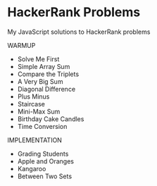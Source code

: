 # HackerRank Problems

My JavaScript solutions to HackerRank problems

WARMUP

- Solve Me First
- Simple Array Sum
- Compare the Triplets
- A Very Big Sum
- Diagonal Difference
- Plus Minus
- Staircase
- Mini-Max Sum
- Birthday Cake Candles
- Time Conversion

IMPLEMENTATION 

- Grading Students
- Apple and Oranges
- Kangaroo
- Between Two Sets